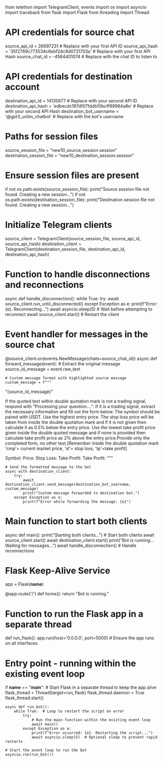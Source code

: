 from telethon import TelegramClient, events
import os
import asyncio
import traceback
from flask import Flask
from threading import Thread

# API credentials for source chat
source_api_id = 26697231  # Replace with your first API ID
source_api_hash = '35f2769c773534c6ebf24c9d0731703a'  # Replace with your first API Hash
source_chat_id = -4564401074  # Replace with the chat ID to listen to

# API credentials for destination account
destination_api_id = 14135677  # Replace with your second API ID
destination_api_hash = 'edbecdc187df07fddb10bcff89964a8e'  # Replace with your second API Hash
destination_bot_username = '@gpt3_unlim_chatbot'  # Replace with the bot's username

# Paths for session files
source_session_file = "new10_source_session.session"
destination_session_file = "new10_destination_session.session"

# Ensure session files are present
if not os.path.exists(source_session_file):
    print("Source session file not found. Creating a new session...")
if not os.path.exists(destination_session_file):
    print("Destination session file not found. Creating a new session...")

# Initialize Telegram clients
source_client = TelegramClient(source_session_file, source_api_id, source_api_hash)
destination_client = TelegramClient(destination_session_file, destination_api_id, destination_api_hash)

# Function to handle disconnections and reconnections
async def handle_disconnection():
    while True:
        try:
            await source_client.run_until_disconnected()
        except Exception as e:
            print(f"Error: {e}. Reconnecting...")
            await asyncio.sleep(5)  # Wait before attempting to reconnect
            await source_client.start()  # Restart the client

# Event handler for messages in the source chat
@source_client.on(events.NewMessage(chats=source_chat_id))
async def forward_message(event):
    # Extract the original message
    source_id_message = event.raw_text

    # Custom message format with highlighted source message
    custom_message = f"""
"{source_id_message}"
 
 If the quoted text within double quotation mark is not a trading signal, respond with "Processing your question....". If it is a trading signal, extract the necessary information and fill out the form below. The symbol should be paired with USDT. Use the highest entry price. The stop loss price will be taken from inside the double quotation mark and if it is not given then calculate it as 0.5% below the entry price. Use the lowest take profit price given inside the double quoted message and if none is provided then calculate take profit price as 2% above the entry price.Provide only the completed form, no other text.[Remember inside the double quotation mark 'cmp'= current market price, 'sl'= stop loss, 'tp'=take profit]


Symbol:
Price:
Stop Loss:
Take Profit:
Take Profit:
"""

    # Send the formatted message to the bot
    async with destination_client:
        try:
            await destination_client.send_message(destination_bot_username, custom_message)
            print("Custom message forwarded to destination bot.")
        except Exception as e:
            print(f"Error while forwarding the message: {e}")

# Main function to start both clients
async def main():
    print("Starting both clients...")
    # Start both clients
    await source_client.start()
    await destination_client.start()
    print("Bot is running... Waiting for messages...")
    await handle_disconnection()  # Handle reconnections

# Flask Keep-Alive Service
app = Flask(__name__)

@app.route('/')
def home():
    return "Bot is running."

# Function to run the Flask app in a separate thread
def run_flask():
    app.run(host='0.0.0.0', port=5000)  # Ensure the app runs on all interfaces

# Entry point - running within the existing event loop
if __name__ == "__main__":
    # Start Flask in a separate thread to keep the app alive
    flask_thread = Thread(target=run_flask)
    flask_thread.daemon = True
    flask_thread.start()

    async def run_bot():
        while True:  # Loop to restart the script on error
            try:
                # Run the main function within the existing event loop
                await main()
            except Exception as e:
                print(f"Error occurred: {e}. Restarting the script...")
                await asyncio.sleep(5)  # Optional sleep to prevent rapid restarts

    # Start the event loop to run the bot
    asyncio.run(run_bot())
